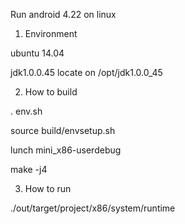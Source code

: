 Run android 4.22 on linux

1. Environment

  ubuntu 14.04

  jdk1.0.0.45 locate on /opt/jdk1.0.0_45 


2. How to build

  . env.sh
  
  source build/envsetup.sh
  
  lunch mini_x86-userdebug
  
  make -j4
  
  
3. How to run

  ./out/target/project/x86/system/runtime
  
  
